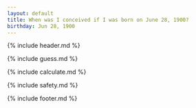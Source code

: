 ```yaml
---
layout: default
title: When was I conceived if I was born on June 28, 1900?
birthday: Jun 28, 1900
---
```


{% include header.md %}

{% include guess.md %}

{% include calculate.md %}

{% include safety.md %}

{% include footer.md %}



